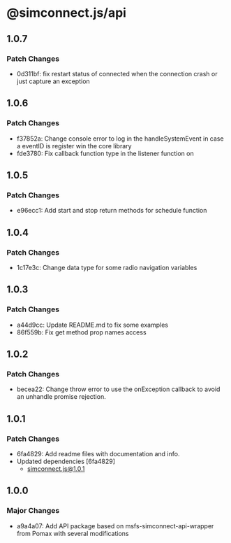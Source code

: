 # @simconnect.js/api

## 1.0.7

### Patch Changes

- 0d311bf: fix restart status of connected when the connection crash or just capture an exception

## 1.0.6

### Patch Changes

- f37852a: Change console error to log in the handleSystemEvent in case a eventID is register win the core library
- fde3780: Fix callback function type in the listener function on

## 1.0.5

### Patch Changes

- e96ecc1: Add start and stop return methods for schedule function

## 1.0.4

### Patch Changes

- 1c17e3c: Change data type for some radio navigation variables

## 1.0.3

### Patch Changes

- a44d9cc: Update README.md to fix some examples
- 86f559b: Fix get method prop names access

## 1.0.2

### Patch Changes

- becea22: Change throw error to use the onException callback to avoid an unhandle promise rejection.

## 1.0.1

### Patch Changes

- 6fa4829: Add readme files with documentation and info.
- Updated dependencies [6fa4829]
  - simconnect.js@1.0.1

## 1.0.0

### Major Changes

- a9a4a07: Add API package based on msfs-simconnect-api-wrapper from Pomax with several modifications
